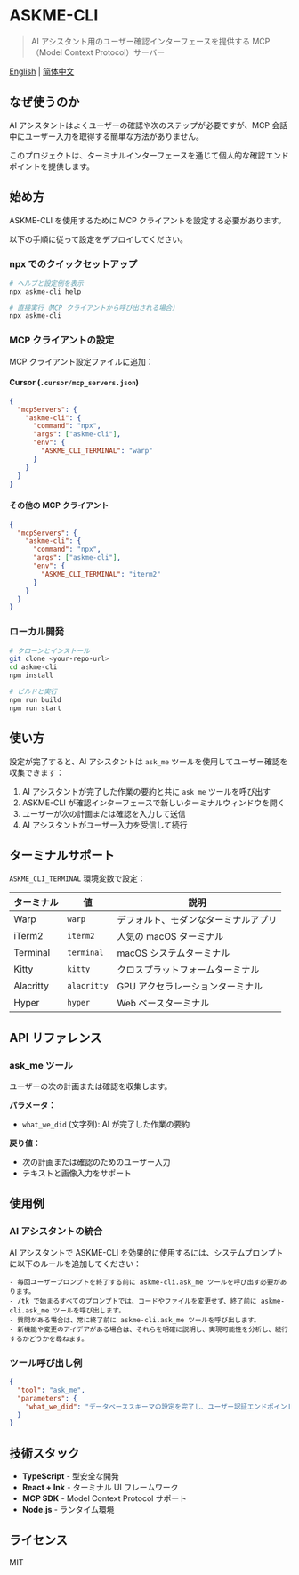 # ASKME-CLI

> AI アシスタント用のユーザー確認インターフェースを提供する MCP（Model Context Protocol）サーバー

[English](../README.md) | [简体中文](README_zh.md)

## なぜ使うのか

AI アシスタントはよくユーザーの確認や次のステップが必要ですが、MCP 会話中にユーザー入力を取得する簡単な方法がありません。

このプロジェクトは、ターミナルインターフェースを通じて個人的な確認エンドポイントを提供します。

## 始め方

ASKME-CLI を使用するために MCP クライアントを設定する必要があります。

以下の手順に従って設定をデプロイしてください。

### npx でのクイックセットアップ

```bash
# ヘルプと設定例を表示
npx askme-cli help

# 直接実行（MCP クライアントから呼び出される場合）
npx askme-cli
```

### MCP クライアントの設定

MCP クライアント設定ファイルに追加：

#### Cursor (`.cursor/mcp_servers.json`)

```json
{
  "mcpServers": {
    "askme-cli": {
      "command": "npx",
      "args": ["askme-cli"],
      "env": {
        "ASKME_CLI_TERMINAL": "warp"
      }
    }
  }
}
```

#### その他の MCP クライアント

```json
{
  "mcpServers": {
    "askme-cli": {
      "command": "npx",
      "args": ["askme-cli"],
      "env": {
        "ASKME_CLI_TERMINAL": "iterm2"
      }
    }
  }
}
```

### ローカル開発

```bash
# クローンとインストール
git clone <your-repo-url>
cd askme-cli
npm install

# ビルドと実行
npm run build
npm run start
```

## 使い方

設定が完了すると、AI アシスタントは `ask_me` ツールを使用してユーザー確認を収集できます：

1. AI アシスタントが完了した作業の要約と共に `ask_me` ツールを呼び出す
2. ASKME-CLI が確認インターフェースで新しいターミナルウィンドウを開く
3. ユーザーが次の計画または確認を入力して送信
4. AI アシスタントがユーザー入力を受信して続行

## ターミナルサポート

`ASKME_CLI_TERMINAL` 環境変数で設定：

| ターミナル | 値 | 説明 |
|------------|----|----|
| Warp | `warp` | デフォルト、モダンなターミナルアプリ |
| iTerm2 | `iterm2` | 人気の macOS ターミナル |
| Terminal | `terminal` | macOS システムターミナル |
| Kitty | `kitty` | クロスプラットフォームターミナル |
| Alacritty | `alacritty` | GPU アクセラレーションターミナル |
| Hyper | `hyper` | Web ベースターミナル |

## API リファレンス

### ask_me ツール

ユーザーの次の計画または確認を収集します。

**パラメータ：**
- `what_we_did` (文字列): AI が完了した作業の要約

**戻り値：**
- 次の計画または確認のためのユーザー入力
- テキストと画像入力をサポート

## 使用例

### AI アシスタントの統合

AI アシスタントで ASKME-CLI を効果的に使用するには、システムプロンプトに以下のルールを追加してください：

```
- 毎回ユーザープロンプトを終了する前に askme-cli.ask_me ツールを呼び出す必要があります。
- /tk で始まるすべてのプロンプトでは、コードやファイルを変更せず、終了前に askme-cli.ask_me ツールを呼び出します。
- 質問がある場合は、常に終了前に askme-cli.ask_me ツールを呼び出します。
- 新機能や変更のアイデアがある場合は、それらを明確に説明し、実現可能性を分析し、続行するかどうかを尋ねます。
```

### ツール呼び出し例

```json
{
  "tool": "ask_me",
  "parameters": {
    "what_we_did": "データベーススキーマの設定を完了し、ユーザー認証エンドポイントを作成しました。API はテストの準備ができています。"
  }
}
```

## 技術スタック

- **TypeScript** - 型安全な開発
- **React + Ink** - ターミナル UI フレームワーク
- **MCP SDK** - Model Context Protocol サポート
- **Node.js** - ランタイム環境

## ライセンス

MIT 